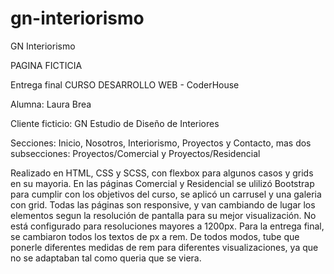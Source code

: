 # gn-interiorismo
GN Interiorismo

PAGINA FICTICIA

Entrega final CURSO DESARROLLO WEB - CoderHouse

Alumna: Laura Brea

Cliente ficticio: GN Estudio de Diseño de Interiores

Secciones: Inicio, Nosotros, Interiorismo, Proyectos y Contacto, mas dos subsecciones: Proyectos/Comercial y Proyectos/Residencial

Realizado en HTML, CSS y SCSS, con flexbox para algunos casos y grids en su mayoria. 
En las páginas Comercial y Residencial se ulilizó Bootstrap para cumplir con los objetivos del curso, se aplicó un carrusel y una galeria con grid.
Todas las páginas son responsive, y van cambiando de lugar los elementos segun la resolución de pantalla para su mejor visualización. 
No está configurado para resoluciones mayores a 1200px. 
Para la entrega final, se cambiaron todos los textos de px a rem. De todos modos, tube que ponerle diferentes medidas de rem para diferentes visualizaciones, ya que no se adaptaban tal como queria que se viera. 
